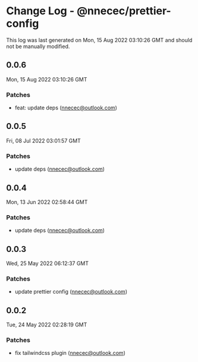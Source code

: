 # Change Log - @nnecec/prettier-config

This log was last generated on Mon, 15 Aug 2022 03:10:26 GMT and should not be manually modified.

<!-- Start content -->

## 0.0.6

Mon, 15 Aug 2022 03:10:26 GMT

### Patches

- feat: update deps (nnecec@outlook.com)

## 0.0.5

Fri, 08 Jul 2022 03:01:57 GMT

### Patches

- update deps (nnecec@outlook.com)

## 0.0.4

Mon, 13 Jun 2022 02:58:44 GMT

### Patches

- update deps (nnecec@outlook.com)

## 0.0.3

Wed, 25 May 2022 06:12:37 GMT

### Patches

- update prettier config (nnecec@outlook.com)

## 0.0.2

Tue, 24 May 2022 02:28:19 GMT

### Patches

- fix tailwindcss plugin (nnecec@outlook.com)
